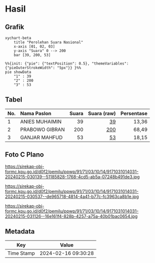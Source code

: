# Hasil

## Grafik

```mermaid
xychart-beta
    title "Perolehan Suara Nasional"
    x-axis [01, 02, 03]
    y-axis "Suara" 0 --> 200
    bar [39, 200, 53]
```

```mermaid
%%{init: {"pie": {"textPosition": 0.5}, "themeVariables": {"pieOuterStrokeWidth": "5px"}} }%%
pie showData
    "1" : 39
    "2" : 200
    "3" : 53
```

## Tabel

| No. | Nama Paslon    | Suara | Suara (raw) | Persentase |
|:--- |:-------------- | -----:| -----------:| ----------:|
| 1   | ANIES MUHAIMIN | 39    | [39][p-1]   | 13,36      |
| 2   | PRABOWO GIBRAN | 200   | [200][p-2]  | 68,49      |
| 3   | GANJAR MAHFUD  | 53    | [53][p-3]   | 18,15      |


[p-1]: https://github.com/gigit-pemilu/pemilu-2024/blob/main/pilpres/hitung-suara/sub/91-papua/sub/71-kota-jayapura/sub/03-abepura/sub/1014-vim/sub/031-tps/sub/paslon-1.txt
[p-2]: https://github.com/gigit-pemilu/pemilu-2024/blob/main/pilpres/hitung-suara/sub/91-papua/sub/71-kota-jayapura/sub/03-abepura/sub/1014-vim/sub/031-tps/sub/paslon-2.txt
[p-3]: https://github.com/gigit-pemilu/pemilu-2024/blob/main/pilpres/hitung-suara/sub/91-papua/sub/71-kota-jayapura/sub/03-abepura/sub/1014-vim/sub/031-tps/sub/paslon-3.txt

## Foto C Plano

https://sirekap-obj-formc.kpu.go.id/d0f2/pemilu/ppwp/91/71/03/10/14/9171031014031-20240215-030139--51185828-1768-4cd5-ab5a-07248b491de3.jpg

https://sirekap-obj-formc.kpu.go.id/d0f2/pemilu/ppwp/91/71/03/10/14/9171031014031-20240215-030537--de965718-4814-4a41-b77c-fc3963ca8b1e.jpg

https://sirekap-obj-formc.kpu.go.id/d0f2/pemilu/ppwp/91/71/03/10/14/9171031014031-20240215-031126--16e161f4-828b-4257-a75a-40b01bac0654.jpg


## Metadata

| Key        | Value               |
| ---------- | ------------------- |
| Time Stamp | 2024-02-16 09:30:28 |



